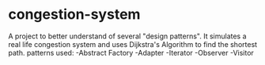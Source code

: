 # congestion-system
A project to better understand of several "design patterns".
It simulates a real life congestion system and uses Dijkstra's Algorithm to find the shortest path.
 patterns used:
 -Abstract Factory
 -Adapter
 -Iterator
 -Observer
 -Visitor
 
